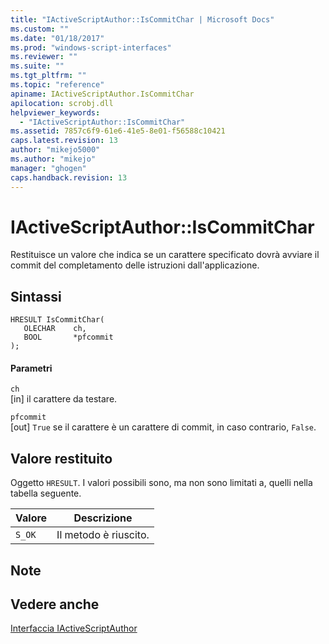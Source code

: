 ```yaml
---
title: "IActiveScriptAuthor::IsCommitChar | Microsoft Docs"
ms.custom: ""
ms.date: "01/18/2017"
ms.prod: "windows-script-interfaces"
ms.reviewer: ""
ms.suite: ""
ms.tgt_pltfrm: ""
ms.topic: "reference"
apiname: IActiveScriptAuthor.IsCommitChar
apilocation: scrobj.dll
helpviewer_keywords: 
  - "IActiveScriptAuthor::IsCommitChar"
ms.assetid: 7857c6f9-61e6-41e5-8e01-f56588c10421
caps.latest.revision: 13
author: "mikejo5000"
ms.author: "mikejo"
manager: "ghogen"
caps.handback.revision: 13
---
```

# IActiveScriptAuthor::IsCommitChar
Restituisce un valore che indica se un carattere specificato dovrà avviare il commit del completamento delle istruzioni dall'applicazione.  
  
## Sintassi  
  
```  
HRESULT IsCommitChar(  
   OLECHAR    ch,  
   BOOL       *pfcommit  
);  
```  
  
#### Parametri  
 `ch`  
 \[in\] il carattere da testare.  
  
 `pfcommit`  
 \[out\] `True` se il carattere è un carattere di commit, in caso contrario, `False`.  
  
## Valore restituito  
 Oggetto `HRESULT`.  I valori possibili sono, ma non sono limitati a, quelli nella tabella seguente.  
  
|Valore|Descrizione|  
|------------|-----------------|  
|`S_OK`|Il metodo è riuscito.|  
  
## Note  
  
## Vedere anche  
 [Interfaccia IActiveScriptAuthor](../../winscript/reference/iactivescriptauthor-interface.md)